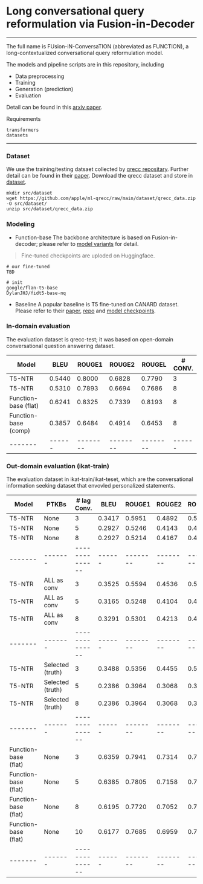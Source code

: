 # Long conversational query reformulation via Fusion-in-Decoder
---
The full name is FUsion-iN-ConversaTION (abbreviated as FUNCTION), a long-contextualized conversational query reformulation model. 

The models and pipeline scripts are in this repository, including
* Data preprocessing
* Training
* Generation (prediction)
* Evaluation

Detail can be found in this [arxiv paper](#).

Requirements
```
transformers
datasets
```

---
### Dataset
We use the training/testing datsaet collected by [qrecc repositary](https://github.com/apple/ml-qrecc/tree/main). 
Further detail can be found in their [paper](https://arxiv.org/abs/2010.04898).
Download the qrecc dataset and store in [dataset](src/dataset/).
```
mkdir src/dataset
wget https://github.com/apple/ml-qrecc/raw/main/dataset/qrecc_data.zip -O src/dataset/
unzip src/dataset/qrecc_data.zip
```
### Modeling
- Function-base
The backbone architecture is based on Fusion-in-decoder; please refer to [model variants](src/models/) for detail.

> Fine-tuned checkpoints are uploded on Huggingface.
```
# our fine-tuned
TBD

# init
google/flan-t5-base
DylanJHJ/fidt5-base-nq
```

- Baseline
A popular baseline is T5 fine-tuned on CANARD dataset. Please refer to their [paper](#), [repo](#) and [model checkpoints](castorini/t5-base-canard).


### In-domain evaluation
The evaluation dataset is qrecc-test; it was based on open-domain conversational question answering dataset. 

| Model | BLEU | ROUGE1 | ROUGE2 | ROUGEL | \# CONV. |
|-------|------|--------|--------|--------|------|
| T5-NTR               | 0.5440 | 0.8000 | 0.6828 | 0.7790 | 3 | 
| T5-NTR               | 0.5310 | 0.7893 | 0.6694 | 0.7686 | 8 | 
| Function-base (flat) | 0.6241 | 0.8325 | 0.7339 | 0.8193 | 8 | 
| Function-base (comp) | 0.3857 | 0.6484 | 0.4914 | 0.6453 | 8 | 
|-------|------|--------|--------|--------|------|

### Out-domain evaluation (ikat-train)
The evaluation dataset in ikat-train/ikat-teset, which are the conversational information seeking dataset that envovled personalized statements.

| Model | PTKBs | \# lag Conv. | BLEU | ROUGE1 | ROUGE2 | ROUGEL |
|-------|-------|--------------|------|--------|--------|--------|
| T5-NTR               | None             | 3  | 0.3417 | 0.5951 | 0.4892 | 0.5454 |
| T5-NTR               | None             | 5  | 0.2927 | 0.5246 | 0.4143 | 0.4690 |
| T5-NTR               | None             | 8  | 0.2927 | 0.5214 | 0.4167 | 0.4708 |
|-------|-------|--------------|------|--------|--------|--------|
| T5-NTR               | ALL as conv      | 3  | 0.3525 | 0.5594 | 0.4536 | 0.5174 |
| T5-NTR               | ALL as conv      | 5  | 0.3165 | 0.5248 | 0.4104 | 0.4798 |
| T5-NTR               | ALL as conv      | 8  | 0.3291 | 0.5301 | 0.4213 | 0.4849 |
|-------|-------|--------------|------|--------|--------|--------|
| T5-NTR               | Selected (truth) | 3  | 0.3488 | 0.5356 | 0.4455 | 0.5154 |
| T5-NTR               | Selected (truth) | 5  | 0.2386 | 0.3964 | 0.3068 | 0.3785 |
| T5-NTR               | Selected (truth) | 8  | 0.2386 | 0.3964 | 0.3068 | 0.3785 |
|-------|-------|--------------|------|--------|--------|--------|
| Function-base (flat) | None             | 3  | 0.6359 | 0.7941 | 0.7314 | 0.7881 |
| Function-base (flat) | None             | 5  | 0.6385 | 0.7805 | 0.7158 | 0.7732 |
| Function-base (flat) | None             | 8  | 0.6195 | 0.7720 | 0.7052 | 0.7588 |
| Function-base (flat) | None             | 10 | 0.6177 | 0.7685 | 0.6959 | 0.7548 |
|-------|-------|--------------|------|--------|--------|--------|
